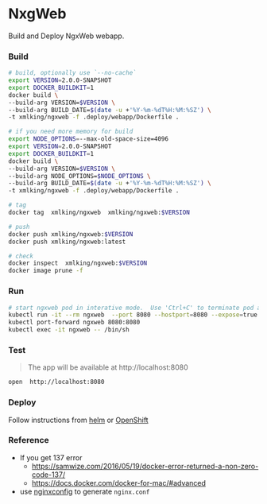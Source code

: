 # NxgWeb

Build and Deploy NgxWeb webapp.

### Build

```bash
# build, optionally use `--no-cache`
export VERSION=2.0.0-SNAPSHOT
export DOCKER_BUILDKIT=1
docker build \
--build-arg VERSION=$VERSION \
--build-arg BUILD_DATE=$(date -u +'%Y-%m-%dT%H:%M:%SZ') \
-t xmlking/ngxweb -f .deploy/webapp/Dockerfile .

# if you need more memory for build
export NODE_OPTIONS=--max-old-space-size=4096
export VERSION=2.0.0-SNAPSHOT
export DOCKER_BUILDKIT=1
docker build \
--build-arg VERSION=$VERSION \
--build-arg NODE_OPTIONS=$NODE_OPTIONS \
--build-arg BUILD_DATE=$(date -u +'%Y-%m-%dT%H:%M:%SZ') \
-t xmlking/ngxweb -f .deploy/webapp/Dockerfile .

# tag
docker tag  xmlking/ngxweb  xmlking/ngxweb:$VERSION

# push
docker push xmlking/ngxweb:$VERSION
docker push xmlking/ngxweb:latest

# check
docker inspect  xmlking/ngxweb:$VERSION
docker image prune -f
```

### Run

```bash
# start ngxweb pod in interative mode.  Use 'Ctrl+C' to terminate pod and delete temp service.
kubectl run -it --rm ngxweb  --port 8080 --hostport=8080 --expose=true --image=xmlking/ngxweb:$VERSION --restart=Never
kubectl port-forward ngxweb 8080:8080
kubectl exec -it ngxweb -- /bin/sh
```

### Test

> The app will be available at http://localhost:8080

```bash
open  http://localhost:8080
```

### Deploy

Follow instructions from [helm](./helm) or [OpenShift](./openshift)

### Reference

- If you get 137 error
  - https://samwize.com/2016/05/19/docker-error-returned-a-non-zero-code-137/
  - https://docs.docker.com/docker-for-mac/#advanced
- use [nginxconfig](https://nginxconfig.io/) to generate `nginx.conf`
